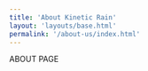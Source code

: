 ```yaml
---
title: 'About Kinetic Rain'
layout: 'layouts/base.html'
permalink: '/about-us/index.html'
---
```


ABOUT PAGE
